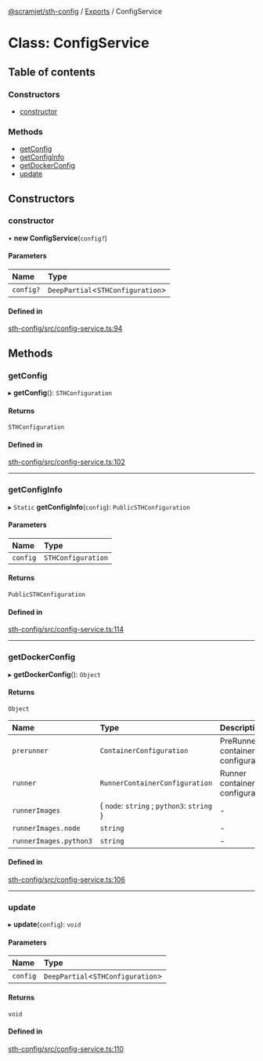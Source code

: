 [@scramjet/sth-config](../README.md) / [Exports](../modules.md) / ConfigService

# Class: ConfigService

## Table of contents

### Constructors

- [constructor](ConfigService.md#constructor)

### Methods

- [getConfig](ConfigService.md#getconfig)
- [getConfigInfo](ConfigService.md#getconfiginfo)
- [getDockerConfig](ConfigService.md#getdockerconfig)
- [update](ConfigService.md#update)

## Constructors

### constructor

• **new ConfigService**(`config?`)

#### Parameters

| Name | Type |
| :------ | :------ |
| `config?` | `DeepPartial`<`STHConfiguration`\> |

#### Defined in

[sth-config/src/config-service.ts:94](https://github.com/scramjetorg/transform-hub/blob/HEAD/packages/sth-config/src/config-service.ts#L94)

## Methods

### getConfig

▸ **getConfig**(): `STHConfiguration`

#### Returns

`STHConfiguration`

#### Defined in

[sth-config/src/config-service.ts:102](https://github.com/scramjetorg/transform-hub/blob/HEAD/packages/sth-config/src/config-service.ts#L102)

___

### getConfigInfo

▸ `Static` **getConfigInfo**(`config`): `PublicSTHConfiguration`

#### Parameters

| Name | Type |
| :------ | :------ |
| `config` | `STHConfiguration` |

#### Returns

`PublicSTHConfiguration`

#### Defined in

[sth-config/src/config-service.ts:114](https://github.com/scramjetorg/transform-hub/blob/HEAD/packages/sth-config/src/config-service.ts#L114)

___

### getDockerConfig

▸ **getDockerConfig**(): `Object`

#### Returns

`Object`

| Name | Type | Description |
| :------ | :------ | :------ |
| `prerunner` | `ContainerConfiguration` | PreRunner container configuration. |
| `runner` | `RunnerContainerConfiguration` | Runner container configuration. |
| `runnerImages` | { `node`: `string` ; `python3`: `string`  } | - |
| `runnerImages.node` | `string` | - |
| `runnerImages.python3` | `string` | - |

#### Defined in

[sth-config/src/config-service.ts:106](https://github.com/scramjetorg/transform-hub/blob/HEAD/packages/sth-config/src/config-service.ts#L106)

___

### update

▸ **update**(`config`): `void`

#### Parameters

| Name | Type |
| :------ | :------ |
| `config` | `DeepPartial`<`STHConfiguration`\> |

#### Returns

`void`

#### Defined in

[sth-config/src/config-service.ts:110](https://github.com/scramjetorg/transform-hub/blob/HEAD/packages/sth-config/src/config-service.ts#L110)
